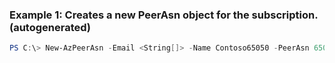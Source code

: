 ### Example 1: Creates a new PeerAsn object for the subscription. (autogenerated)
```powershell
PS C:\> New-AzPeerAsn -Email <String[]> -Name Contoso65050 -PeerAsn 65050 -PeerName Contoso -Phone 888-888-8889
```

